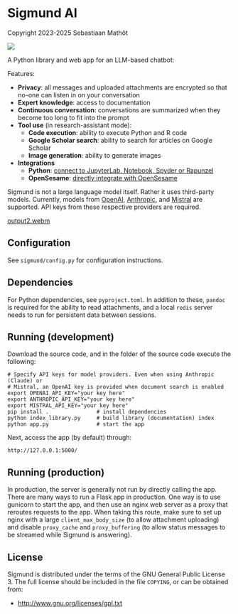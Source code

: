 # Sigmund AI

Copyright 2023-2025 Sebastiaan Mathôt

![](artwork/sigmund-avatar-small.png)

A Python library and web app for an LLM-based chatbot:

Features:

- __Privacy__: all messages and uploaded attachments are encrypted so that no-one can listen in on your conversation
- __Expert knowledge__: access to documentation 
- __Continuous conversation__: conversations are summarized when they become too long to fit into the prompt
- __Tool use__ (in research-assistant mode):
    - __Code execution__: ability to execute Python and R code
    - __Google Scholar search__: ability to search for articles on Google Scholar
    - __Image generation__: ability to generate images
- __Integrations__
    - __Python__: [connect to JupyterLab, Notebook, Spyder or Rapunzel](https://github.com/open-cogsci/jupyter-extension-sigmund)
    - __OpenSesame__: [directly integrate with OpenSesame](https://osdoc.cogsci.nl/4.0/manual/sigmund/)
    
Sigmund is not a large language model itself. Rather it uses third-party models. Currently, models from [OpenAI](https://openai.com), [Anthropic](https://www.anthropic.com/), and [Mistral](https://mistral.ai/) are supported. API keys from these respective providers are required.


[output2.webm](https://github.com/user-attachments/assets/905233c3-5980-45f5-b8fb-dc769b4c3526)


## Configuration

See `sigmund/config.py` for configuration instructions.


## Dependencies

For Python dependencies, see `pyproject.toml`. In addition to these, `pandoc` is required for the ability to read attachments, and a local `redis` server needs to run for persistent data between sessions.


## Running (development)

Download the source code, and in the folder of the source code execute the following:

```
# Specify API keys for model providers. Even when using Anthropic (Claude) or
# Mistral, an OpenAI key is provided when document search is enabled
export OPENAI_API_KEY="your key here"
export ANTHROPIC_API_KEY="your key here"
export MISTRAL_API_KEY="your key here"
pip install .               # install dependencies
python index_library.py     # build library (documentation) index
python app.py               # start the app
```

Next, access the app (by default) through:

```
http://127.0.0.1:5000/
```


## Running (production)

In production, the server is generally not run by directly calling the app. There are many ways to run a Flask app in production. One way is to use gunicorn to start the app, and then use an nginx web server as a proxy that reroutes requests to the app. When taking this route, make sure to set up nginx with a large `client_max_body_size` (to allow attachment uploading) and disable `proxy_cache` and `proxy_buffering` (to allow status messages to be streamed while Sigmund is answering).


## License

Sigmund is distributed under the terms of the GNU General Public License 3. The full license should be included in the file `COPYING`, or can be obtained from:

- <http://www.gnu.org/licenses/gpl.txt>
